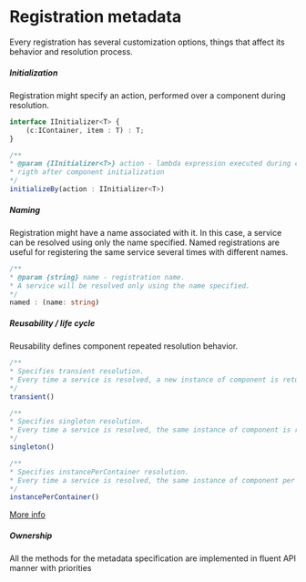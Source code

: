 # Registration metadata

Every registration has several customization options, things that affect its behavior and resolution process.

##### Initialization

Registration might specify an action, performed over a component during resolution.

```typescript
interface IInitializer<T> {
    (c:IContainer, item : T) : T;
}

/**
* @param {IInitializer<T>} action - lambda expression executed during component resulution,
* rigth after component initialization
*/
initializeBy(action : IInitializer<T>)
```

##### Naming

Registration might have a name associated with it. In this case, a service can be resolved using only the name specified. Named registrations are useful for registering the same service several times with different names.

```typescript
/**
* @param {string} name - registration name.
* A service will be resolved only using the name specified.
*/
named : (name: string)
```

##### Reusability / life cycle

Reusability defines component repeated resolution behavior.

```typescript
/**
* Specifies transient resolution.
* Every time a service is resolved, a new instance of component is returned.
*/
transient()

/**
* Specifies singleton resolution.
* Every time a service is resolved, the same instance of component is returned.
*/
singleton()

/**
* Specifies instancePerContainer resolution.
* Every time a service is resolved, the same instance of component per container is returned.
*/
instancePerContainer()
```

[More info](../life-cycle/)

##### Ownership


All the methods for the metadata specification are implemented in fluent API manner with priorities